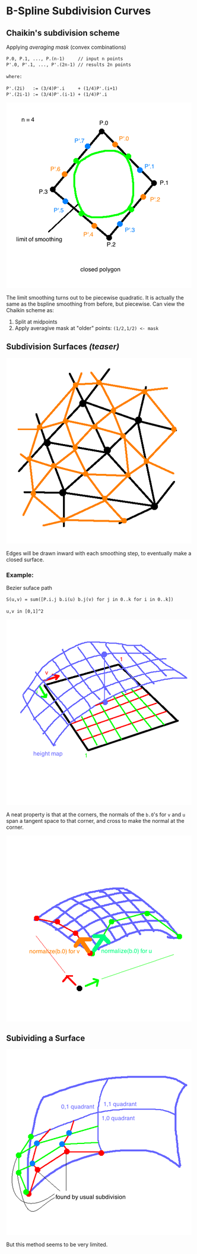 # B-Spline Subdivision Curves

## Chaikin's subdivision scheme

Applying *averaging mask* (convex combinations)

```
P.0, P.1, ..., P.(n-1)     // input n points
P'.0, P'.1, ..., P'.(2n-1) // results 2n points

where:

P'.(2i)   := (3/4)P'.i     + (1/4)P'.(i+1)
P'.(2i-1) := (3/4)P'.(i-1) + (1/4)P'.i
```

![](images/bsplinesub1.png)

The limit smoothing turns out to be piecewise quadratic. It is actually the same as the bspline smoothing from before, but piecewise. Can view the Chaikin scheme as:

1. Split at midpoints
2. Apply averagive mask at "older" points: `(1/2,1/2) <- mask`

## Subdivision Surfaces _(teaser)_

![](images/bsplinesub2.png)

Edges will be drawn inward with each smoothing step, to eventually make a closed surface.

### Example:

Bezier suface path

```
S(u,v) = sum([P.i.j b.i(u) b.j(v) for j in 0..k for i in 0..k])

u,v in [0,1]^2
```

![](images/bsplinesub3.png)

A neat property is that at the corners, the normals of the `b.0`'s for `v` and `u` span a tangent space to that corner, and cross to make the normal at the corner.

![](images/bsplinesub4.png)

## Subividing a Surface

![](images/bsplinesub5.png)

But this method seems to be very limited.